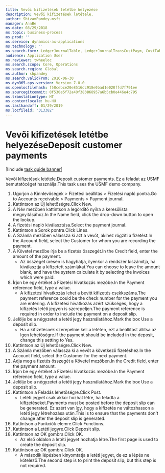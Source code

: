 ```yaml
---
title: Vevői kifizetések letétbe helyezése
description: Vevői kifizetések letétele.
author: ShivamPandey-msft
manager: AnnBe
ms.date: 08/29/2018
ms.topic: business-process
ms.prod: ''
ms.service: dynamics-ax-applications
ms.technology: ''
ms.search.form: LedgerJournalTable, LedgerJournalTransCustPaym, CustTableLookup
audience: Application User
ms.reviewer: twheeloc
ms.search.scope: Core, Operations
ms.search.region: Global
ms.author: shpandey
ms.search.validFrom: 2016-06-30
ms.dyn365.ops.version: Version 7.0.0
ms.openlocfilehash: f58cebce20e8516dc918e0bad1e020ffd7f791ee
ms.sourcegitcommit: 0f530e5f72a40f383868957a6b5cb0e446e4c795
ms.translationtype: HT
ms.contentlocale: hu-HU
ms.lasthandoff: 01/29/2019
ms.locfileid: "313382"
---
```

# <a name="deposit-customer-payments"></a><span data-ttu-id="f0b1f-103">Vevői kifizetések letétbe helyezése</span><span class="sxs-lookup"><span data-stu-id="f0b1f-103">Deposit customer payments</span></span>

[!include [task guide banner](../../includes/task-guide-banner.md)]

<span data-ttu-id="f0b1f-104">Vevői kifizetések letétele.</span><span class="sxs-lookup"><span data-stu-id="f0b1f-104">Deposit customer payments.</span></span> <span data-ttu-id="f0b1f-105">Ez a feladat az USMF bemutatócéget használja.</span><span class="sxs-lookup"><span data-stu-id="f0b1f-105">This task uses the USMF demo company.</span></span>

1. <span data-ttu-id="f0b1f-106">Ugorjon a Kinnlevőségek > Fizetési beállítás > Fizetési napló pontra.</span><span class="sxs-lookup"><span data-stu-id="f0b1f-106">Go to Accounts receivable > Payments > Payment journal.</span></span>
2. <span data-ttu-id="f0b1f-107">Kattintson az Új lehetőségre.</span><span class="sxs-lookup"><span data-stu-id="f0b1f-107">Click New.</span></span>
3. <span data-ttu-id="f0b1f-108">A Név mezőben kattintson a legördítő nyílra a keresőlista megnyitásához.</span><span class="sxs-lookup"><span data-stu-id="f0b1f-108">In the Name field, click the drop-down button to open the lookup.</span></span>
4. <span data-ttu-id="f0b1f-109">A fizetési napló kiválasztása.</span><span class="sxs-lookup"><span data-stu-id="f0b1f-109">Select the payment journal.</span></span> 
5. <span data-ttu-id="f0b1f-110">Kattintson a Sorok pontra.</span><span class="sxs-lookup"><span data-stu-id="f0b1f-110">Click Lines.</span></span>
6. <span data-ttu-id="f0b1f-111">A Számla mezőben válassza ki azt a vevőt, akihez rögzíti a fizetést.</span><span class="sxs-lookup"><span data-stu-id="f0b1f-111">In the Account field, select the Customer for whom you are recording the payment.</span></span>
7. <span data-ttu-id="f0b1f-112">A Követel mezőbe írja be a fizetés összegét.</span><span class="sxs-lookup"><span data-stu-id="f0b1f-112">In the Credit field, enter the amount of the payment.</span></span>
    * <span data-ttu-id="f0b1f-113">Az összeget üresen is hagyhatja, ilyenkor a rendszer kiszámítja, ha kiválasztja a kifizetett számlákat.</span><span class="sxs-lookup"><span data-stu-id="f0b1f-113">You can choose to leave the amount blank, and have the system calculate it by selecting the invoices which were paid.</span></span>  
8. <span data-ttu-id="f0b1f-114">Írjon be egy értéket a Fizetési hivatkozás mezőbe.</span><span class="sxs-lookup"><span data-stu-id="f0b1f-114">In the Payment reference field, type a value.</span></span>
    * <span data-ttu-id="f0b1f-115">A kifizetési hivatkozás lehet a bevitt kifizetés csekkszáma.</span><span class="sxs-lookup"><span data-stu-id="f0b1f-115">The payment reference could be the check number for the payment you are entering.</span></span> <span data-ttu-id="f0b1f-116">A kifizetési hivatkozás azért szükséges, hogy a kifizetés letéti jegyen is szerepeljen.</span><span class="sxs-lookup"><span data-stu-id="f0b1f-116">The payment reference is required in order to include the payment on a deposit slip.</span></span>  
9. <span data-ttu-id="f0b1f-117">Jelölje be a négyzetet a letéti jegy használatához.</span><span class="sxs-lookup"><span data-stu-id="f0b1f-117">Mark the box Use a deposit slip.</span></span>
    * <span data-ttu-id="f0b1f-118">Ha a kifizetésnek szerepelnie kell a letéten, ezt a beállítást állítsa az Igen lehetőségre.</span><span class="sxs-lookup"><span data-stu-id="f0b1f-118">If the payment should be included in the deposit, change this setting to Yes.</span></span>  
10. <span data-ttu-id="f0b1f-119">Kattintson az Új lehetőségre.</span><span class="sxs-lookup"><span data-stu-id="f0b1f-119">Click New.</span></span>
11. <span data-ttu-id="f0b1f-120">A Számla mezőben válassza ki a vevőt a következő fizetéshez.</span><span class="sxs-lookup"><span data-stu-id="f0b1f-120">In the Account field, select the Customer for the next payment.</span></span>
12. <span data-ttu-id="f0b1f-121">Adja meg a fizetés összegét a Követel mezőben.</span><span class="sxs-lookup"><span data-stu-id="f0b1f-121">In the Credit field, enter the payment amount.</span></span>
13. <span data-ttu-id="f0b1f-122">Írjon be egy értéket a Fizetési hivatkozás mezőbe.</span><span class="sxs-lookup"><span data-stu-id="f0b1f-122">In the Payment reference field, type a value.</span></span>
14. <span data-ttu-id="f0b1f-123">Jelölje be a négyzetet a letéti jegy használatához.</span><span class="sxs-lookup"><span data-stu-id="f0b1f-123">Mark the box Use a deposit slip.</span></span>
15. <span data-ttu-id="f0b1f-124">Kattintson a Feladás lehetőségre.</span><span class="sxs-lookup"><span data-stu-id="f0b1f-124">Click Post.</span></span>
    * <span data-ttu-id="f0b1f-125">Letéti jegyet csak akkor hozhat létre, ha feladta a kifizetéseket.</span><span class="sxs-lookup"><span data-stu-id="f0b1f-125">Payments must be posted before the deposit slip can be generated.</span></span> <span data-ttu-id="f0b1f-126">Ez azért van így, hogy a kifizetés ne változhasson a letéti jegy létrehozása után.</span><span class="sxs-lookup"><span data-stu-id="f0b1f-126">This is to ensure that the payments don't change after the deposit slip is generated.</span></span>  
16. <span data-ttu-id="f0b1f-127">Kattintson a Funkciók elemre.</span><span class="sxs-lookup"><span data-stu-id="f0b1f-127">Click Functions.</span></span>
17. <span data-ttu-id="f0b1f-128">Kattintson a Letéti jegyre.</span><span class="sxs-lookup"><span data-stu-id="f0b1f-128">Click Deposit slip.</span></span>
18. <span data-ttu-id="f0b1f-129">Kattintson az OK gombra.</span><span class="sxs-lookup"><span data-stu-id="f0b1f-129">Click OK.</span></span>
    * <span data-ttu-id="f0b1f-130">Az első oldalon a letéti jegyet hozhatja létre.</span><span class="sxs-lookup"><span data-stu-id="f0b1f-130">The first page is used to create the deposit slip.</span></span>  
19. <span data-ttu-id="f0b1f-131">Kattintson az OK gombra.</span><span class="sxs-lookup"><span data-stu-id="f0b1f-131">Click OK.</span></span>
    * <span data-ttu-id="f0b1f-132">A második lépésben kinyomtatja a letéti jegyet, de ez a lépés ne kötelező.</span><span class="sxs-lookup"><span data-stu-id="f0b1f-132">The second step is to print the deposit slip, but this step is not required.</span></span>  

